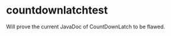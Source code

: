 countdownlatchtest
==================

Will prove the current JavaDoc of CountDownLatch to be flawed.
